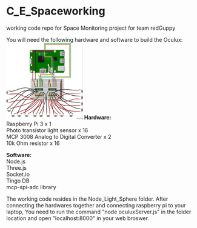 # C_E_Spaceworking
working code repo for Space Monitoring project for team redGuppy

You will need the following hardware and software to build the Oculux: <br/>
<img src="https://github.com/ID6763Fall2016/C_E_Spaceworking/blob/master/Node_Light_Sphere/Oculux%20Fritz.jpg" style="width:40%; height:40%"></img>
<b>Hardware:</b><br/>
Raspberry Pi 3 x 1 <br/>
Photo transistor light sensor x 16 <br/>
MCP 3008 Analog to Digital Converter x 2 <br/>
10k Ohm resistor x 16 <br/>

<b>Software:</b><br/>
Node.js<br/>
Three.js<br/>
Socket.io<br/>
Tingo DB<br/>
mcp-spi-adc library<br/>

The working code resides in the Node_Light_Sphere folder. After connecting the hardwares together and connecting raspberry pi to your laptop, You need to run the command "node oculuxServer.js" in the folder location and open "localhost:8000" in your web broswer.

